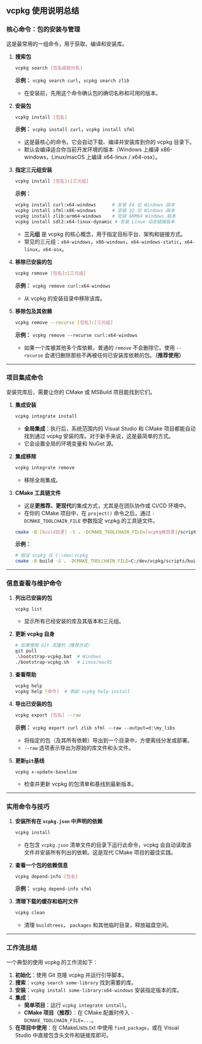 ﻿## vcpkg 使用说明总结

### 核心命令：包的安装与管理

这是最常用的一组命令，用于获取、编译和安装库。

1.  **搜索包**
    ```bash
    vcpkg search [包名或部分名]
    ```
    **示例：** `vcpkg search curl`，`vcpkg search zlib`
    *   在安装前，先用这个命令确认包的确切名称和可用的版本。

2.  **安装包**
    ```bash
    vcpkg install [包名]
    ```
    **示例：** `vcpkg install curl`，`vcpkg install sfml`
    *   这是最核心的命令。它会自动下载、编译并安装库到你的 vcpkg 目录下。
    *   默认会编译适合你当前开发环境的版本（Windows 上编译 x86-windows，Linux/macOS 上编译 x64-linux / x64-osx）。

3.  **指定三元组安装**
    ```bash
    vcpkg install [包名]:[三元组]
    ```
    **示例：**
    ```bash
    vcpkg install curl:x64-windows      # 安装 64 位 Windows 版本
    vcpkg install sfml:x86-windows      # 安装 32 位 Windows 版本
    vcpkg install zlib:arm64-windows    # 安装 ARM64 Windows 版本
    vcpkg install sdl2:x64-linux-dynamic # 安装 Linux 动态链接版本
    ```
    *   **三元组** 是 vcpkg 的核心概念，用于指定目标平台、架构和链接方式。
    *   常见的三元组：`x64-windows`，`x86-windows`，`x64-windows-static`，`x64-linux`，`x64-osx`。

4.  **移除已安装的包**
    ```bash
    vcpkg remove [包名]:[三元组]
    ```
    **示例：** `vcpkg remove curl:x64-windows`
    *   从 vcpkg 的安装目录中移除该库。

5.  **移除包及其依赖**
    ```bash
    vcpkg remove --recurse [包名]:[三元组]
    ```
    **示例：** `vcpkg remove --recurse curl:x64-windows`
    *   如果一个库被其他多个库依赖，普通的 `remove` 不会删除它。使用 `--recurse` 会递归删除那些不再被任何已安装库依赖的包。**（推荐使用）**

---

### 项目集成命令

安装完库后，需要让你的 CMake 或 MSBuild 项目能找到它们。

1.  **集成安装**
    ```bash
    vcpkg integrate install
    ```
    *   **全局集成**：执行后，系统范围内的 Visual Studio 和 CMake 项目都能自动找到通过 vcpkg 安装的库。对于新手来说，这是最简单的方式。
    *   它会设置全局的环境变量和 NuGet 源。

2.  **集成移除**
    ```bash
    vcpkg integrate remove
    ```
    *   移除全局集成。

3.  **CMake 工具链文件**
    *   这是**更推荐、更现代**的集成方式，尤其是在团队协作或 CI/CD 环境中。
    *   在你的 CMake 项目中，在 `project()` 命令之后，通过 `-DCMAKE_TOOLCHAIN_FILE` 参数指定 vcpkg 的工具链文件。
    ```bash
    cmake -B [build目录] -S . -DCMAKE_TOOLCHAIN_FILE=[vcpkg根目录]/scripts/buildsystems/vcpkg.cmake
    ```
    **示例：**
    ```bash
    # 假设 vcpkg 在 C:\dev\vcpkg
    cmake -B build -S . -DCMAKE_TOOLCHAIN_FILE=C:/dev/vcpkg/scripts/buildsystems/vcpkg.cmake
    ```

---

### 信息查看与维护命令

1.  **列出已安装的包**
    ```bash
    vcpkg list
    ```
    *   显示所有已经安装的库及其版本和三元组。

2.  **更新 vcpkg 自身**
    ```bash
    # 如果使用 Git 克隆的（推荐方式）
    git pull
    .\bootstrap-vcpkg.bat  # Windows
    ./bootstrap-vcpkg.sh   # Linux/macOS
    ```

3.  **查看帮助**
    ```bash
    vcpkg help
    vcpkg help [命令]  # 例如 vcpkg help install
    ```

4.  **导出已安装的包**
    ```bash
    vcpkg export [包名] --raw
    ```
    **示例：** `vcpkg export curl zlib sfml --raw --output=d:\my_libs`
    *   将指定的包（及其所有依赖）导出到一个目录中，方便离线分发或部署。
    *   `--raw` 选项表示导出为原始的库文件和头文件。

5. **更新`git`基线**
    ```bash
    vcpkg x-update-baseline
    ```
    *   检查并更新 vcpkg 的包清单和基线到最新版本。

---

### 实用命令与技巧

1.  **安装所有在 `vcpkg.json` 中声明的依赖**
    ```bash
    vcpkg install
    ```
    *   在包含 `vcpkg.json` 清单文件的目录下运行此命令，vcpkg 会自动读取该文件并安装所有列出的依赖。这是现代 CMake 项目的最佳实践。

2.  **查看一个包的依赖信息**
    ```bash
    vcpkg depend-info [包名]
    ```
    **示例：** `vcpkg depend-info sfml`

3.  **清理下载的缓存和临时文件**
    ```bash
    vcpkg clean
    ```
    *   清理 `buildtrees`， `packages` 和其他临时目录，释放磁盘空间。

---

### 工作流总结

一个典型的使用 vcpkg 的工作流如下：

1.  **初始化**：使用 Git 克隆 vcpkg 并运行引导脚本。
2.  **搜索**：`vcpkg search some-library` 找到需要的库。
3.  **安装**：`vcpkg install some-library:x64-windows` 安装指定版本的库。
4.  **集成**：
    *   **简单项目**：运行 `vcpkg integrate install`。
    *   **CMake 项目（推荐）**：在 CMake 配置时传入 `-DCMAKE_TOOLCHAIN_FILE=...`。
5.  **在项目中使用**：在 CMakeLists.txt 中使用 `find_package`，或在 Visual Studio 中直接包含头文件和链接库即可。
